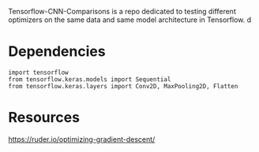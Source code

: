 Tensorflow-CNN-Comparisons is a repo dedicated to testing different optimizers on the same data and same model architecture in Tensorflow.
d

# Dependencies
```
import tensorflow
from tensorflow.keras.models import Sequential
from tensorflow.keras.layers import Conv2D, MaxPooling2D, Flatten
```
# Resources


https://ruder.io/optimizing-gradient-descent/
